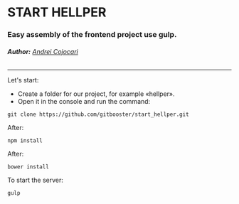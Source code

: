 # **START HELLPER**
### Easy assembly of the frontend project use gulp.
###### **Author:** [Andrei Cojocari](https://www.instagram.com/webtheory/ "Andrei Cojocari")
***
Let's start:
* Create a folder for our project, for example «hellper». 
* Open it in the console and run the command:


```
git clone https://github.com/gitbooster/start_hellper.git
```
After:

```
npm install
```

After:

```
bower install
```

To start the server:

```
gulp
```


<!--![ScreenShot](https://github.com/gitbooster/start_hellper/blob/master/img/img-prew.png)-->
